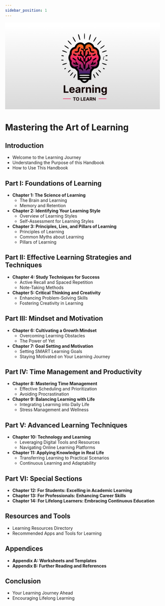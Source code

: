 ```yaml
---
sidebar_position: 1
---
```


![Learning to Learn](/img/social-card.png)

# Mastering the Art of Learning

## Introduction

- Welcome to the Learning Journey
- Understanding the Purpose of this Handbook
- How to Use This Handbook

## Part I: Foundations of Learning

- **Chapter 1: The Science of Learning**
  - The Brain and Learning
  - Memory and Retention
- **Chapter 2: Identifying Your Learning Style**
  - Overview of Learning Styles
  - Self-Assessment for Learning Styles
- **Chapter 3: Principles, Lies, and Pillars of Learning**
  - Principles of Learning
  - Common Myths about Learning
  - Pillars of Learning

## Part II: Effective Learning Strategies and Techniques

- **Chapter 4: Study Techniques for Success**
  - Active Recall and Spaced Repetition
  - Note-Taking Methods
- **Chapter 5: Critical Thinking and Creativity**
  - Enhancing Problem-Solving Skills
  - Fostering Creativity in Learning

## Part III: Mindset and Motivation

- **Chapter 6: Cultivating a Growth Mindset**
  - Overcoming Learning Obstacles
  - The Power of Yet
- **Chapter 7: Goal Setting and Motivation**
  - Setting SMART Learning Goals
  - Staying Motivated on Your Learning Journey

## Part IV: Time Management and Productivity

- **Chapter 8: Mastering Time Management**
  - Effective Scheduling and Prioritization
  - Avoiding Procrastination
- **Chapter 9: Balancing Learning with Life**
  - Integrating Learning into Daily Life
  - Stress Management and Wellness

## Part V: Advanced Learning Techniques

- **Chapter 10: Technology and Learning**
  - Leveraging Digital Tools and Resources
  - Navigating Online Learning Platforms
- **Chapter 11: Applying Knowledge in Real Life**
  - Transferring Learning to Practical Scenarios
  - Continuous Learning and Adaptability

## Part VI: Special Sections

- **Chapter 12: For Students: Excelling in Academic Learning**
- **Chapter 13: For Professionals: Enhancing Career Skills**
- **Chapter 14: For Lifelong Learners: Embracing Continuous Education**

## Resources and Tools

- Learning Resources Directory
- Recommended Apps and Tools for Learning

## Appendices

- **Appendix A: Worksheets and Templates**
- **Appendix B: Further Reading and References**

## Conclusion

- Your Learning Journey Ahead
- Encouraging Lifelong Learning
